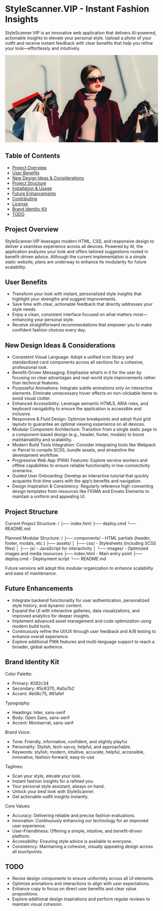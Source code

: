 # StyleScanner.VIP - Instant Fashion Insights

StyleScanner.VIP is an innovative web application that delivers AI-powered, actionable insights to elevate your personal style. Upload a photo of your outfit and receive instant feedback with clear benefits that help you refine your look—effortlessly and intuitively.

![alt text](image.png)

## Table of Contents

-   [Project Overview](#project-overview)
-   [User Benefits](#user-benefits)
-   [New Design Ideas & Considerations](#new-design-ideas--considerations)
-   [Project Structure](#project-structure)
-   [Installation & Usage](#installation--usage)
-   [Future Enhancements](#future-enhancements)
-   [Contributing](#contributing)
-   [License](#license)
-   [Brand Identity Kit](#brand-identity-kit)
-   [TODO](#todo)

## Project Overview

StyleScanner.VIP leverages modern HTML, CSS, and responsive design to deliver a seamless experience across all devices. Powered by AI, the application analyzes your look and offers tailored suggestions rooted in benefit-driven advice. Although the current implementation is a simple static website, plans are underway to enhance its modularity for future scalability.

## User Benefits

-   Transform your look with instant, personalized style insights that highlight your strengths and suggest improvements.
-   Save time with clear, actionable feedback that directly addresses your style needs.
-   Enjoy a clean, consistent interface focused on what matters most—enhancing your personal style.
-   Receive straightforward recommendations that empower you to make confident fashion choices every day.

## New Design Ideas & Considerations

-   Consistent Visual Language: Adopt a unified icon library and standardized card components across all sections for a cohesive, professional look.
-   Benefit-Driven Messaging: Emphasize what’s in it for the user by focusing on clear advantages and real-world style improvements rather than technical features.
-   Purposeful Animations: Integrate subtle animations only on interactive elements. Eliminate unnecessary hover effects on non-clickable items to avoid visual clutter.
-   Enhanced Accessibility: Leverage semantic HTML5, ARIA roles, and keyboard navigability to ensure the application is accessible and inclusive.
-   Responsive & Fluid Design: Optimize breakpoints and adopt fluid grid layouts to guarantee an optimal viewing experience on all devices.
-   Modular Component Architecture: Transition from a single static page to a component-based design (e.g., header, footer, modals) to boost maintainability and scalability.
-   Modern Build Tools Integration: Consider integrating tools like Webpack or Parcel to compile SCSS, bundle assets, and streamline the development workflow.
-   Progressive Web App (PWA) Features: Explore service workers and offline capabilities to ensure reliable functionality in low-connectivity scenarios.
-   Guided User Onboarding: Develop an interactive tutorial that quickly acquaints first-time users with the app’s benefits and navigation.
-   Design Inspiration & Consistency: Regularly reference high-converting design templates from resources like FIGMA and Envato Elements to maintain a uniform and appealing UI.

## Project Structure

Current Project Structure:
/
├── index.html
├── deploy.cmd
└── README.md

Planned Modular Structure:
/
├── components/ - HTML partials (header, footer, modals, etc.)
├── assets/
│ ├── css/ - Stylesheets (including SCSS files)
│ ├── js/ - JavaScript for interactivity
│ └── images/ - Optimized images and media resources
├── index.html - Main entry point
├── deploy.cmd - Deployment script
└── README.md

Future versions will adopt this modular organization to enhance scalability and ease of maintenance.

## Future Enhancements

-   Integrate backend functionality for user authentication, personalized style history, and dynamic content.
-   Expand the UI with interactive galleries, data visualizations, and improved analytics for deeper insights.
-   Implement advanced asset management and code optimization using modern build tools.
-   Continuously refine the UI/UX through user feedback and A/B testing to enhance overall experience.
-   Explore additional PWA features and multi-language support to reach a broader, global audience.

## Brand Identity Kit

Color Palette:

-   Primary: #282c34
-   Secondary: #5c6370, #a0a7b2
-   Accent: #e06c75, #61afef

Typography:

-   Headings: Inter, sans-serif
-   Body: Open Sans, sans-serif
-   Accent: Montserrat, sans-serif

Brand Voice:

-   Tone: Friendly, informative, confident, and slightly playful.
-   Personality: Stylish, tech-savvy, helpful, and approachable.
-   Keywords: stylish, modern, intuitive, accurate, helpful, accessible, innovative, fashion-forward, easy-to-use

Taglines:

-   Scan your style, elevate your look.
-   Instant fashion insights for a refined you.
-   Your personal style assistant, always on hand.
-   Unlock your best look with StyleScanner.
-   Get actionable outfit insights instantly.

Core Values:

-   Accuracy: Delivering reliable and precise fashion evaluations.
-   Innovation: Continuously enhancing our technology for an improved user experience.
-   User-Friendliness: Offering a simple, intuitive, and benefit-driven platform.
-   Accessibility: Ensuring style advice is available to everyone.
-   Consistency: Maintaining a cohesive, visually appealing design across all touchpoints.

## TODO

-   Revise design components to ensure uniformity across all UI elements.
-   Optimize animations and interactions to align with user expectations.
-   Enhance copy to focus on direct user benefits and clear value propositions.
-   Explore additional design inspirations and perform regular reviews to maintain visual cohesion.
